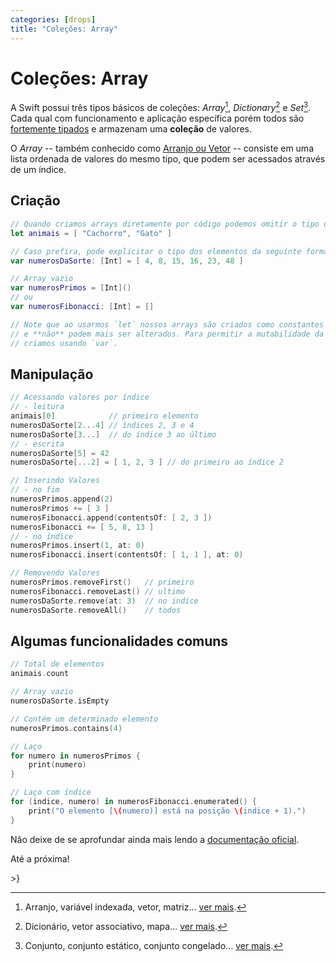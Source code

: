 ```yaml
---
categories: [drops]
title: "Coleções: Array"
---
```


# Coleções: Array
A Swift possui três tipos básicos de coleções: _Array_[^fn-array],  _Dictionary_[^fn-dictionary] e _Set_[^fn-set]. Cada qual com funcionamento e aplicação específica porém todos são [fortemente tipados][wiki-ft] e armazenam uma **coleção** de valores.

O _Array_ -- também conhecido como [Arranjo ou Vetor][wiki-array] -- consiste em uma lista ordenada de valores do mesmo tipo, que podem ser acessados através de um índice.

## Criação
```swift
// Quando criamos arrays diretamente por código podemos omitir o tipo dos elementos
let animais = [ "Cachorro", "Gato" ]

// Caso prefira, pode explicitar o tipo dos elementos da seguinte forma
var numerosDaSorte: [Int] = [ 4, 8, 15, 16, 23, 48 ]

// Array vazio
var numerosPrimos = [Int]()
// ou
var numerosFibonacci: [Int] = []

// Note que ao usarmos `let` nossos arrays são criados como constantes
// e **não** podem mais ser alterados. Para permitir a mutabilidade da coleção
// criamos usando `var`.
```

## Manipulação
```swift
// Acessando valores por índice
// - leitura
animais[0]            // primeiro elemento
numerosDaSorte[2...4] // índices 2, 3 e 4
numerosDaSorte[3...]  // do índice 3 ao último
// - escrita
numerosDaSorte[5] = 42
numerosDaSorte[...2] = [ 1, 2, 3 ] // do primeiro ao índice 2

// Inserindo Valores
// - no fim
numerosPrimos.append(2)
numerosPrimos += [ 3 ]
numerosFibonacci.append(contentsOf: [ 2, 3 ])
numerosFibonacci += [ 5, 8, 13 ]
// - no indice
numerosPrimos.insert(1, at: 0)
numerosFibonacci.insert(contentsOf: [ 1, 1 ], at: 0)

// Removendo Valores
numerosPrimos.removeFirst()   // primeiro
numerosFibonacci.removeLast() // ultimo
numerosDaSorte.remove(at: 3)  // no indice
numerosDaSorte.removeAll()    // todos
```

## Algumas funcionalidades comuns
```swift
// Total de elementos
animais.count

// Array vazio
numerosDaSorte.isEmpty

// Contém um determinado elemento
numerosPrimos.contains(4)

// Laço
for numero in numerosPrimos {
    print(numero)
}

// Laço com índice
for (indice, numero) in numerosFibonacci.enumerated() {
    print("O elemento [\(numero)] está na posição \(indice + 1).")
}
```

Não deixe de se aprofundar ainda mais lendo a [documentação oficial][doc-array].

Até a próxima!

\>}

[wiki-array]: https://pt.wikipedia.org/wiki/Arranjo_(computa%C3%A7%C3%A3o)
[wiki-dictionary]: https://pt.wikipedia.org/wiki/Vetor_associativo
[wiki-set]: https://pt.wikipedia.org/wiki/Conjunto_(tipo_de_dado_abstrato)
[wiki-ft]: https://pt.wikipedia.org/wiki/Linguagem_tipada#Linguagens_fortemente_tipadas
[doc-array]: https://developer.apple.com/library/content/documentation/Swift/Conceptual/Swift_Programming_Language/CollectionTypes.html#//apple_ref/doc/uid/TP40014097-CH8-ID107

[^fn-array]: Arranjo, variável indexada, vetor, matriz… [ver mais][wiki-array].
[^fn-dictionary]: Dicionário, vetor associativo, mapa… [ver mais][wiki-dictionary].
[^fn-set]: Conjunto, conjunto estático, conjunto congelado… [ver mais][wiki-set].
